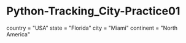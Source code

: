 # Python-Tracking_City-Practice01


country = "USA"
state = "Florida"
city = "Miami"
continent = "North America"
